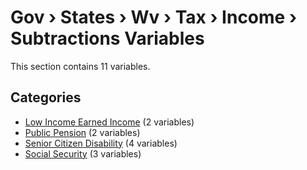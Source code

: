 # Gov › States › Wv › Tax › Income › Subtractions Variables

This section contains 11 variables.

## Categories

- [Low Income Earned Income](low_income_earned_income/index.md) (2 variables)
- [Public Pension](public_pension/index.md) (2 variables)
- [Senior Citizen Disability](senior_citizen_disability/index.md) (4 variables)
- [Social Security](social_security/index.md) (3 variables)
